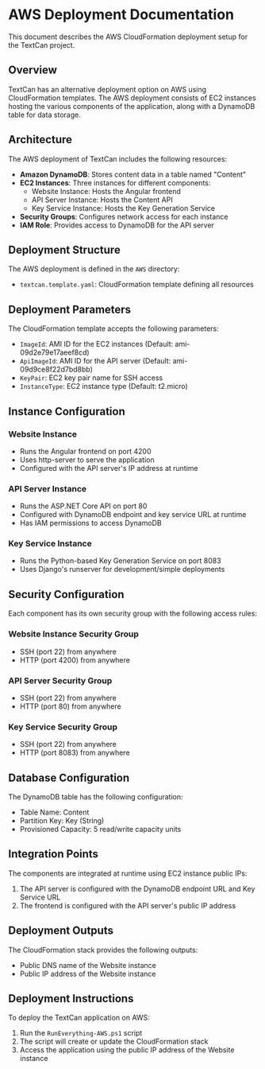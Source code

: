 # AWS Deployment Documentation

This document describes the AWS CloudFormation deployment setup for the TextCan project.

## Overview

TextCan has an alternative deployment option on AWS using CloudFormation templates. The AWS deployment consists of EC2 instances hosting the various components of the application, along with a DynamoDB table for data storage.

## Architecture

The AWS deployment of TextCan includes the following resources:

- **Amazon DynamoDB**: Stores content data in a table named "Content"
- **EC2 Instances**: Three instances for different components:
  - Website Instance: Hosts the Angular frontend
  - API Server Instance: Hosts the Content API
  - Key Service Instance: Hosts the Key Generation Service
- **Security Groups**: Configures network access for each instance
- **IAM Role**: Provides access to DynamoDB for the API server

## Deployment Structure

The AWS deployment is defined in the `AWS` directory:

- `textcan.template.yaml`: CloudFormation template defining all resources

## Deployment Parameters

The CloudFormation template accepts the following parameters:

- `ImageId`: AMI ID for the EC2 instances (Default: ami-09d2e79e17aeef8cd)
- `ApiImageId`: AMI ID for the API server (Default: ami-09d9ce8f22d7bd8bb)
- `KeyPair`: EC2 key pair name for SSH access
- `InstanceType`: EC2 instance type (Default: t2.micro)

## Instance Configuration

### Website Instance
- Runs the Angular frontend on port 4200
- Uses http-server to serve the application
- Configured with the API server's IP address at runtime

### API Server Instance
- Runs the ASP.NET Core API on port 80
- Configured with DynamoDB endpoint and key service URL at runtime
- Has IAM permissions to access DynamoDB

### Key Service Instance
- Runs the Python-based Key Generation Service on port 8083
- Uses Django's runserver for development/simple deployments

## Security Configuration

Each component has its own security group with the following access rules:

### Website Instance Security Group
- SSH (port 22) from anywhere
- HTTP (port 4200) from anywhere

### API Server Security Group
- SSH (port 22) from anywhere
- HTTP (port 80) from anywhere

### Key Service Security Group
- SSH (port 22) from anywhere
- HTTP (port 8083) from anywhere

## Database Configuration

The DynamoDB table has the following configuration:

- Table Name: Content
- Partition Key: Key (String)
- Provisioned Capacity: 5 read/write capacity units

## Integration Points

The components are integrated at runtime using EC2 instance public IPs:

1. The API server is configured with the DynamoDB endpoint URL and Key Service URL
2. The frontend is configured with the API server's public IP address

## Deployment Outputs

The CloudFormation stack provides the following outputs:

- Public DNS name of the Website instance
- Public IP address of the Website instance

## Deployment Instructions

To deploy the TextCan application on AWS:

1. Run the `RunEverything-AWS.ps1` script
2. The script will create or update the CloudFormation stack
3. Access the application using the public IP address of the Website instance
